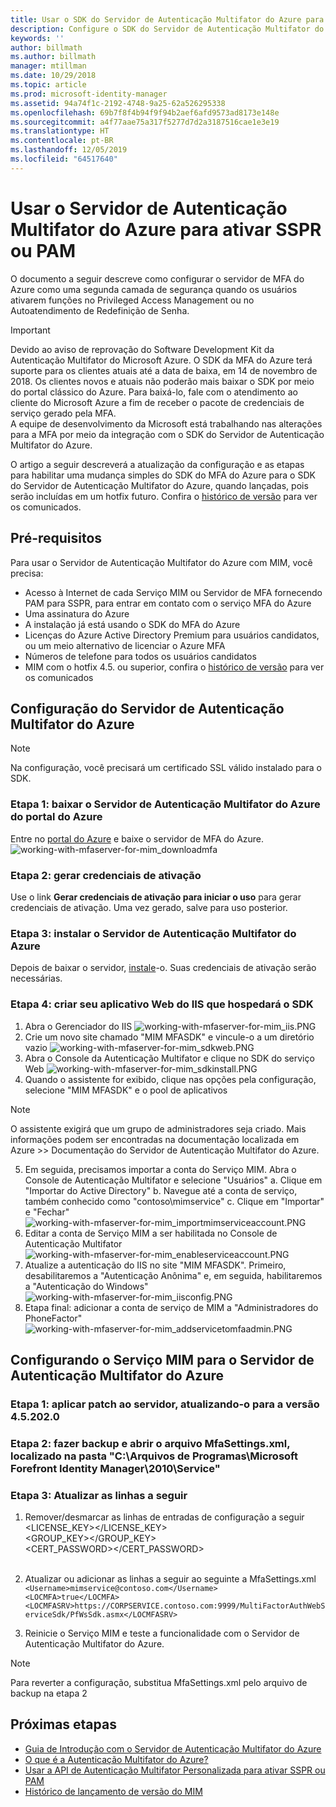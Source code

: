 ```yaml
---
title: Usar o SDK do Servidor de Autenticação Multifator do Azure para ativar cenários de SSPR ou PAM | Microsoft Docs
description: Configure o SDK do Servidor de Autenticação Multifator do Azure como uma segunda camada de segurança quando os usuários ativarem funções no Privileged Access Management e no Autoatendimento de Redefinição de Senha.
keywords: ''
author: billmath
ms.author: billmath
manager: mtillman
ms.date: 10/29/2018
ms.topic: article
ms.prod: microsoft-identity-manager
ms.assetid: 94a74f1c-2192-4748-9a25-62a526295338
ms.openlocfilehash: 69b7f8f4b94f9f94b2aef6afd9573ad8173e148e
ms.sourcegitcommit: a4f77aae75a317f5277d7d2a3187516cae1e3e19
ms.translationtype: HT
ms.contentlocale: pt-BR
ms.lasthandoff: 12/05/2019
ms.locfileid: "64517640"
---
```

# <a name="use-azure-multi-factor-authentication-server-to-activate-pam-or-sspr"></a>Usar o Servidor de Autenticação Multifator do Azure para ativar SSPR ou PAM
O documento a seguir descreve como configurar o servidor de MFA do Azure como uma segunda camada de segurança quando os usuários ativarem funções no Privileged Access Management ou no Autoatendimento de Redefinição de Senha.

> [!IMPORTANT]
> Devido ao aviso de reprovação do Software Development Kit da Autenticação Multifator do Microsoft Azure. O SDK da MFA do Azure terá suporte para os clientes atuais até a data de baixa, em 14 de novembro de 2018. Os clientes novos e atuais não poderão mais baixar o SDK por meio do portal clássico do Azure. Para baixá-lo, fale com o atendimento ao cliente do Microsoft Azure a fim de receber o pacote de credenciais de serviço gerado pela MFA. <br> A equipe de desenvolvimento da Microsoft está trabalhando nas alterações para a MFA por meio da integração com o SDK do Servidor de Autenticação Multifator do Azure.

O artigo a seguir descreverá a atualização da configuração e as etapas para habilitar uma mudança simples do SDK do MFA do Azure para o SDK do Servidor de Autenticação Multifator do Azure, quando lançadas, pois serão incluídas em um hotfix futuro. Confira o [histórico de versão](./reference/version-history.md) para ver os comunicados. 

## <a name="prerequisites"></a>Pré-requisitos

Para usar o Servidor de Autenticação Multifator do Azure com MIM, você precisa:

- Acesso à Internet de cada Serviço MIM ou Servidor de MFA fornecendo PAM para SSPR, para entrar em contato com o serviço MFA do Azure
- Uma assinatura do Azure
- A instalação já está usando o SDK do MFA do Azure
- Licenças do Azure Active Directory Premium para usuários candidatos, ou um meio alternativo de licenciar o Azure MFA
- Números de telefone para todos os usuários candidatos
- MIM com o hotfix 4.5. ou superior, confira o [histórico de versão](./reference/version-history.md) para ver os comunicados

## <a name="azure-multi-factor-authentication-server-configuration"></a>Configuração do Servidor de Autenticação Multifator do Azure 
> [!NOTE] 
> Na configuração, você precisará um certificado SSL válido instalado para o SDK. 

### <a name="step-1-download-azure-multi-factor-authentication-server-from-the-azure-portal"></a>Etapa 1: baixar o Servidor de Autenticação Multifator do Azure do portal do Azure 
Entre no [portal do Azure](https://portal.azure.com/) e baixe o servidor de MFA do Azure.
![working-with-mfaserver-for-mim_downloadmfa](media/working-with-mfaserver-for-mim/working-with-mfaserver-for-mim_downloadmfa.PNG)

### <a name="step-2-generate-activation-credentials"></a>Etapa 2: gerar credenciais de ativação
Use o link **Gerar credenciais de ativação para iniciar o uso** para gerar credenciais de ativação. Uma vez gerado, salve para uso posterior.

### <a name="step-3-install-the-azure-multi-factor-authentication-server"></a>Etapa 3: instalar o Servidor de Autenticação Multifator do Azure
Depois de baixar o servidor, [instale](https://docs.microsoft.com/en-us/azure/active-directory/authentication/howto-mfaserver-deploy#install-and-configure-the-mfa-server)-o.  Suas credenciais de ativação serão necessárias. 

### <a name="step-4-create-your-iis-web-application-that-will-host-the-sdk"></a>Etapa 4: criar seu aplicativo Web do IIS que hospedará o SDK
1. Abra o Gerenciador do IIS ![working-with-mfaserver-for-mim_iis.PNG](media/working-with-mfaserver-for-mim/working-with-mfaserver-for-mim_iis.PNG)
2.  Crie um novo site chamado "MIM MFASDK" e vincule-o a um diretório vazio ![working-with-mfaserver-for-mim_sdkweb.PNG](media/working-with-mfaserver-for-mim/working-with-mfaserver-for-mim_sdkweb.PNG)
3. Abra o Console da Autenticação Multifator e clique no SDK do serviço Web ![working-with-mfaserver-for-mim_sdkinstall.PNG](media/working-with-mfaserver-for-mim/working-with-mfaserver-for-mim_sdkinstall.PNG)
4. Quando o assistente for exibido, clique nas opções pela configuração, selecione "MIM MFASDK" e o pool de aplicativos

> [!NOTE] 
> O assistente exigirá que um grupo de administradores seja criado. Mais informações podem ser encontradas na documentação localizada em Azure >> Documentação do Servidor de Autenticação Multifator do Azure.

5. Em seguida, precisamos importar a conta do Serviço MIM. Abra o Console de Autenticação Multifator e selecione "Usuários" a. Clique em "Importar do Active Directory" b. Navegue até a conta de serviço, também conhecido como "contoso\mimservice" c. Clique em "Importar" e "Fechar" ![working-with-mfaserver-for-mim_importmimserviceaccount.PNG](media/working-with-mfaserver-for-mim/working-with-mfaserver-for-mim_importmimserviceaccount.PNG) 
6. Editar a conta de Serviço MIM a ser habilitada no Console de Autenticação Multifator ![working-with-mfaserver-for-mim_enableserviceaccount.PNG](media/working-with-mfaserver-for-mim/working-with-mfaserver-for-mim_enableserviceaccount.PNG)
7. Atualize a autenticação do IIS no site "MIM MFASDK". Primeiro, desabilitaremos a "Autenticação Anônima" e, em seguida, habilitaremos a "Autenticação do Windows" ![working-with-mfaserver-for-mim_iisconfig.PNG](media/working-with-mfaserver-for-mim/working-with-mfaserver-for-mim_iisconfig.PNG)
8. Etapa final: adicionar a conta de serviço de MIM a "Administradores do PhoneFactor" ![working-with-mfaserver-for-mim_addservicetomfaadmin.PNG](media/working-with-mfaserver-for-mim/working-with-mfaserver-for-mim_addservicetomfaadmin.PNG)

## <a name="configuring-the-mim-service-for-azure-multi-factor-authentication-server"></a>Configurando o Serviço MIM para o Servidor de Autenticação Multifator do Azure 

### <a name="step-1-patch-server-to-452020"></a>Etapa 1: aplicar patch ao servidor, atualizando-o para a versão 4.5.202.0
 
### <a name="step-2-backup-and-open-the-mfasettingsxml-located-in-the-cprogram-filesmicrosoft-forefront-identity-manager2010service"></a>Etapa 2: fazer backup e abrir o arquivo MfaSettings.xml, localizado na pasta "C:\Arquivos de Programas\Microsoft Forefront Identity Manager\2010\Service"

### <a name="step-3-update-the-following-lines"></a>Etapa 3: Atualizar as linhas a seguir
1. Remover/desmarcar as linhas de entradas de configuração a seguir <br>
<LICENSE_KEY></LICENSE_KEY><br>
<GROUP_KEY></GROUP_KEY><br>
<CERT_PASSWORD></CERT_PASSWORD><br>
<CertFilePath></CertFilePath><br>

2. Atualizar ou adicionar as linhas a seguir ao seguinte a MfaSettings.xml <br>
`<Username>mimservice@contoso.com</Username>` <br>
`<LOCMFA>true</LOCMFA>`<br>
`<LOCMFASRV>https://CORPSERVICE.contoso.com:9999/MultiFactorAuthWebServiceSdk/PfWsSdk.asmx</LOCMFASRV>`

3. Reinicie o Serviço MIM e teste a funcionalidade com o Servidor de Autenticação Multifator do Azure.

> [!NOTE] 
> Para reverter a configuração, substitua MfaSettings.xml pelo arquivo de backup na etapa 2


## <a name="next-steps"></a>Próximas etapas

-    [Guia de Introdução com o Servidor de Autenticação Multifator do Azure](https://docs.microsoft.com/en-us/azure/active-directory/authentication/howto-mfaserver-deploy)
- [O que é a Autenticação Multifator do Azure?](https://docs.microsoft.com/azure/multi-factor-authentication/multi-factor-authentication)
- [Usar a API de Autenticação Multifator Personalizada para ativar SSPR ou PAM](Working-with-custommfaserver-for-mim.md)
- [Histórico de lançamento de versão do MIM](./reference/version-history.md)
